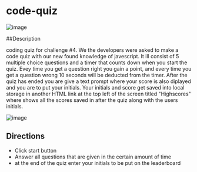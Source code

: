 # code-quiz

![image](https://user-images.githubusercontent.com/92951480/143806302-b78ecd5c-9ca1-44d6-ac74-3dbc8e83fd8a.png)


##Description

coding quiz for challenge #4. We the developers were asked to make a code quiz with our new found knowledge of javescript. It ill consist of 5 multiple choice questions and
a timer that counts down when you start the quiz. Evey time you get a question right you gain a point, and every time you get a question wrong 10 seconds will be deducted from the timer. After the quiz has ended you are give a text prompt where your score is also diplayed and you are to put your initials. Your initials and score get saved into local storage in another HTML link at the top left of the screen titled "Highscores" where shows all the scores saved in after the quiz along with the users initials.

![image](https://user-images.githubusercontent.com/92951480/143806374-0aef19c7-8133-49b9-a654-42e5c8d00c72.png)

## Directions

* Click start button
* Answer all questions that are given in the certain amount of time
* at the end of the quiz enter your initials to be put on the leaderboard
